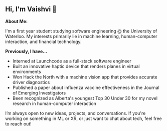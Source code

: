 ## Hi, I'm Vaishvi 👋

**About Me:**

I'm a first year student studying software engineering @ the University of Waterloo. My interests primarily lie in machine learning, human-computer interaction, and financial technology.

**Previously, I have...**
* Interned at Launchcode as a full-stack software engineer
* Built an innovative haptic device that renders planes in virtual environments
* Won Hack the North with a machine vision app that provides accurate driver diagnostics
* Published a paper about influenza vaccine effectiveness in the Journal of Emerging Investigators
* Been recognized as Alberta's youngest Top 30 Under 30 for my novel research in human-computer interaction

I’m always open to new ideas, projects, and conversations. If you're working on something in ML or XR, or just want to chat about tech, feel free to reach out!
